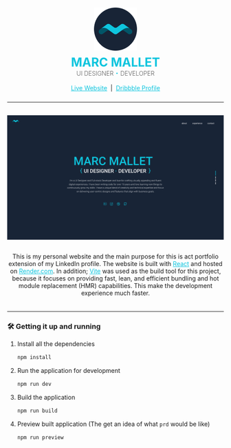 <img src="public/logo.png" alt="Image description" style="margin: 30px auto 0; display: block;" width="100">

<div align="center" style="padding-top: 10px; padding-bottom: 10px">
  <h1 align="center" style="margin: 0; padding: 0; text-transform: uppercase; color: #0EC5DE">Marc Mallet</h1>
  <h4 align="center" style="margin: 0; padding: 0; font-weight: 200; text-transform: uppercase">
    UI Designer <span style="color: #0EC5DE">•</span> Developer
  </h4> 
  <br>
  <a href="https://marcmallet.com" target="_blank" style="color: #0EC5DE">Live Website</a>
  &nbsp;|&nbsp;
  <a href="https://dribbble.com/marcmallet" target="_blank" style="color: #0EC5DE">Dribbble Profile</a>
</div>

<hr/>

<img src="public/screenshot.png" alt="Image description" style="margin: 30px auto 20px; display: block;">

<div align="center" style="padding-top: 10px; padding-bottom: 20px">
  This is my personal website and the main purpose for this is act portfolio extension of my LinkedIn profile. 
  The website is built with <a href="https://www.react.dev" target="_blank" style="color: #0EC5DE">React</a> 
  and hosted on <a href="https://www.render.com/" target="_blank" style="color: #0EC5DE">Render.com</a>. In addition;
  <a href="https://vitejs.dev" target="_blank" style="color: #0EC5DE">Vite</a> was used as the build tool for this project, because it focuses on providing fast, lean, and efficient 
  bundling and hot module replacement (HMR) capabilities. This make the development experience much faster.
</div>

<hr/>

### 🛠 Getting it up and running
1. Install all the dependencies
    ```sh
    npm install
    ```
2. Run the application for development
    ```sh
    npm run dev
    ```
3. Build the application
    ```sh
    npm run build
    ```
4. Preview built application (The get an idea of what `prd` would be like)
    ```sh
    npm run preview
    ```


